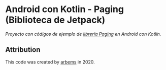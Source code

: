 # Android con Kotlin - Paging (Biblioteca de Jetpack)
                             
*Proyecto con códigos de ejemplo de [librería Paging](https://developer.android.com/topic/libraries/architecture/paging) en Android con Kotlin.*

## Attribution

This code was created by [arbems](https://github.com/arbems) in 2020.